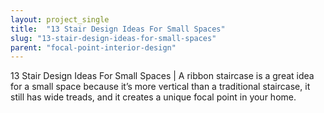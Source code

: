 ```yaml
---
layout: project_single
title:  "13 Stair Design Ideas For Small Spaces"
slug: "13-stair-design-ideas-for-small-spaces"
parent: "focal-point-interior-design"
---
```

13 Stair Design Ideas For Small Spaces | A ribbon staircase is a great idea for a small space because it’s more vertical than a traditional staircase, it still has wide treads, and it creates a unique focal point in your home.
